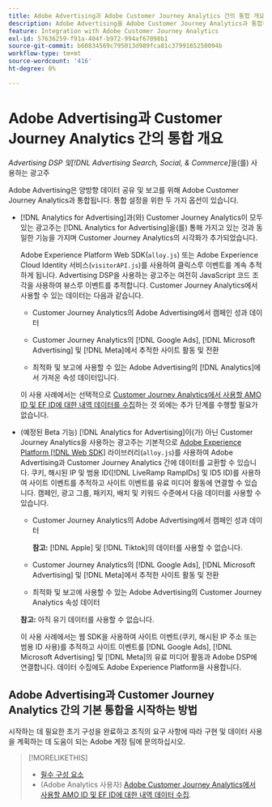```yaml
---
title: Adobe Advertising과 Adobe Customer Journey Analytics 간의 통합 개요
description: Adobe Advertising을 Adobe Customer Journey Analytics과 통합하는 옵션에 대해 알아봅니다.
feature: Integration with Adobe Customer Journey Analytics
exl-id: 57636259-f91a-404f-b972-994af67098b1
source-git-commit: b60834569c795013d989fca81c3799165250094b
workflow-type: tm+mt
source-wordcount: '416'
ht-degree: 0%

---
```


# Adobe Advertising과 Customer Journey Analytics 간의 통합 개요

<!-- title? If I change, change refs throughout -->

*Advertising DSP 및[!DNL Advertising Search, Social, & Commerce]*&#x200B;을(를) 사용하는 광고주

Adobe Advertising은 양방향 데이터 공유 및 보고를 위해 Adobe Customer Journey Analytics과 통합됩니다. 통합 설정을 위한 두 가지 옵션이 있습니다.

* [!DNL Analytics for Advertising]과(와) Customer Journey Analytics이 모두 있는 광고주는 [!DNL Analytics for Advertising]을(를) 통해 가지고 있는 것과 동일한 기능을 가지며 Customer Journey Analytics의 시각화가 추가되었습니다.

  Adobe Experience Platform Web SDK(`alloy.js`) 또는 Adobe Experience Cloud Identity 서비스(`visitorAPI.js`)를 사용하여 클릭스루 이벤트를 계속 추적하게 됩니다. Advertising DSP을 사용하는 광고주는 여전히 JavaScript 코드 조각을 사용하여 뷰스루 이벤트를 추적합니다. Customer Journey Analytics에서 사용할 수 있는 데이터는 다음과 같습니다.

   * Customer Journey Analytics의 Adobe Advertising에서 캠페인 성과 데이터

   * Customer Journey Analytics의 [!DNL Google Ads], [!DNL Microsoft Advertising] 및 [!DNL Meta]에서 추적한 사이트 활동 및 전환

   * 최적화 및 보고에 사용할 수 있는 Adobe Advertising의 [!DNL Analytics]에서 가져온 속성 데이터입니다.

  이 사용 사례에서는 선택적으로 [Customer Journey Analytics에서 사용할 AMO ID 및 EF ID에 대한 내역 데이터를 수집](/help/integrations/analytics/rvars-to-evars.md)하는 것 외에는 추가 단계를 수행할 필요가 없습니다.

* (예정된 Beta 기능) [!DNL Analytics for Advertising]이(가) 아닌 Customer Journey Analytics을 사용하는 광고주는 기본적으로 [Adobe Experience Platform [!DNL Web SDK]](https://experienceleague.adobe.com/docs/experience-platform/edge/home.html) 라이브러리(`alloy.js`)를 사용하여 Adobe Advertising과 Customer Journey Analytics 간에 데이터를 교환할 수 있습니다. 쿠키, 해시된 IP 및 범용 ID([!DNL LiveRamp RampIDs] 및 ID5 ID)를 사용하여 사이트 이벤트를 추적하고 사이트 이벤트를 유료 미디어 활동에 연결할 수 있습니다. 캠페인, 광고 그룹, 패키지, 배치 및 키워드 수준에서 다음 데이터를 사용할 수 있습니다.

   * Customer Journey Analytics의 Adobe Advertising에서 캠페인 성과 데이터

     **참고:** [!DNL Apple] 및 [!DNL Tiktok]의 데이터를 사용할 수 없습니다.

   * Customer Journey Analytics의 [!DNL Google Ads], [!DNL Microsoft Advertising] 및 [!DNL Meta]에서 추적한 사이트 활동 및 전환

   * 최적화 및 보고에 사용할 수 있는 Adobe Advertising의 Customer Journey Analytics 속성 데이터

  **참고:** 아직 유기 데이터를 사용할 수 없습니다.

  이 사용 사례에서는 웹 SDK을 사용하여 사이트 이벤트(쿠키, 해시된 IP 주소 또는 범용 ID 사용)를 추적하고 사이트 이벤트를 [!DNL Google Ads], [!DNL Microsoft Advertising] 및 [!DNL Meta]의 유료 미디어 활동과 Adobe DSP에 연결합니다. 데이터 수집에도 Adobe Experience Platform을 사용합니다.

## Adobe Advertising과 Customer Journey Analytics 간의 기본 통합을 시작하는 방법

시작하는 데 필요한 초기 구성을 완료하고 조직의 요구 사항에 따라 구현 및 데이터 사용을 계획하는 데 도움이 되는 Adobe 계정 팀에 문의하십시오.

>[!MORELIKETHIS]
>
>* [필수 구성 요소](prerequisites.md)
>* (Adobe Analytics 사용자) [Adobe Customer Journey Analytics에서 사용할 AMO ID 및 EF ID에 대한 내역 데이터 수집](/help/integrations/analytics/rvars-to-evars.md).
